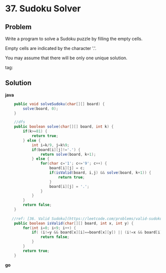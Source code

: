 # 37. Sudoku Solver

## Problem
Write a program to solve a Sudoku puzzle by filling the empty cells.

Empty cells are indicated by the character '.'.

You may assume that there will be only one unique solution.

tag:

## Solution

**java**
```java
    public void solveSudoku(char[][] board) {
        solve(board, 0);
    }

	//dfs
    public boolean solve(char[][] board, int k) {
        if(k>=81) {
            return true;
        } else {
            int i=k/9, j=k%9;
            if(board[i][j]!='.') {
                return solve(board, k+1);
            } else {
                for(char c='1'; c<='9'; c++) {
                    board[i][j] = c;
                    if(isValid(board, i,j) && solve(board, k+1)) {
                        return true;
                    } 
                    board[i][j] = '.';
                }
            }
        }
        return false;
    }
    
   //ref: [36. Valid Sudoku](https://leetcode.com/problems/valid-sudoku/)
    public boolean isValid(char[][] board, int x, int y) {
        for(int i=0; i<9; i++) {
            if( (i!=y && board[x][i]==board[x][y]) || (i!=x && board[i][y]==board[x][y]) || ( (x!=3*(x/3)+i/3) && (y!=3*(y/3)+i%3) && board[3*(x/3)+i/3][3*(y/3)+i%3]==board[x][y])) {
                return false;
            }
        }
        return true;
    }
```

**go**
```go

```